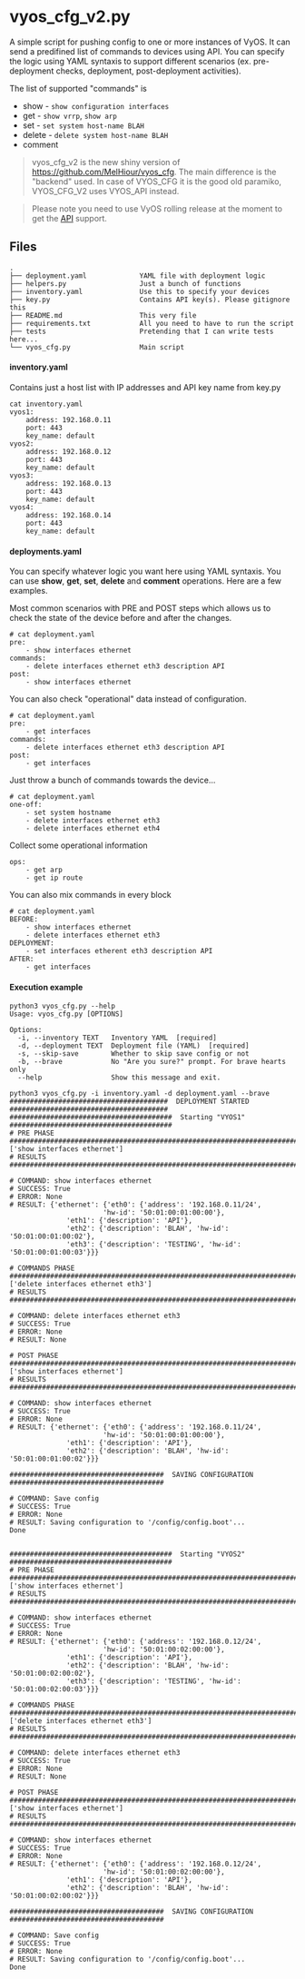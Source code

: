 # vyos_cfg_v2.py
A simple script for pushing config to one or more instances of VyOS. It can send a predifined list of commands to devices using API. You can specify the logic using YAML syntaxis to support different scenarios (ex. pre-deployment checks, deployment, post-deployment activities).

The list of supported "commands" is
- show - `show configuration interfaces`
- get - `show vrrp`, `show arp`
- set - `set system host-name BLAH`
- delete - `delete system host-name BLAH`
- comment

> vyos_cfg_v2 is the new shiny version of https://github.com/MelHiour/vyos_cfg. The main difference is the "backend" used. In case of VYOS_CFG it is the good old paramiko, VYOS_CFG_V2 uses VYOS_API instead. 

> Please note you need to use VyOS rolling release at the moment to get the [API](https://docs.vyos.io/en/latest/configuration/service/https.html) support. 

## Files
```
.
├── deployment.yaml             YAML file with deployment logic
├── helpers.py                  Just a bunch of functions
├── inventory.yaml              Use this to specify your devices 
├── key.py                      Contains API key(s). Please gitignore this
├── README.md                   This very file
├── requirements.txt            All you need to have to run the script
├── tests                       Pretending that I can write tests here...
└── vyos_cfg.py                 Main script
```

#### inventory.yaml
Contains just a host list with IP addresses and API key name from key.py
```
cat inventory.yaml
vyos1:
    address: 192.168.0.11
    port: 443
    key_name: default
vyos2:
    address: 192.168.0.12
    port: 443
    key_name: default
vyos3:
    address: 192.168.0.13
    port: 443
    key_name: default
vyos4:
    address: 192.168.0.14
    port: 443
    key_name: default
```

#### deployments.yaml
You can specify whatever logic you want here using YAML syntaxis. You can use **show**, **get**, **set**, **delete** and **comment** operations. Here are a few examples.

Most common scenarios with PRE and POST steps which allows us to check the state of the device before and after the changes.
```
# cat deployment.yaml
pre:
    - show interfaces ethernet
commands:
    - delete interfaces ethernet eth3 description API
post:
    - show interfaces ethernet
```

You can also check "operational" data instead of configuration.
```
# cat deployment.yaml
pre:
    - get interfaces 
commands:
    - delete interfaces ethernet eth3 description API
post:
    - get interfaces 
```

Just throw a bunch of commands towards the device...
```
# cat deployment.yaml
one-off:
    - set system hostname
    - delete interfaces ethernet eth3 
    - delete interfaces ethernet eth4
```

Collect some operational information
```cat deployment.yaml 
ops:
    - get arp
    - get ip route
```

You can also mix commands in every block
```
# cat deployment.yaml
BEFORE:
    - show interfaces ethernet
    - delete interfaces ethernet eth3 
DEPLOYMENT:
    - set interfaces etherent eth3 description API
AFTER:
    - get interfaces 
```


#### Execution example
```
python3 vyos_cfg.py --help
Usage: vyos_cfg.py [OPTIONS]

Options:
  -i, --inventory TEXT   Inventory YAML  [required]
  -d, --deployment TEXT  Deployment file (YAML)  [required]
  -s, --skip-save        Whether to skip save config or not
  -b, --brave            No "Are you sure?" prompt. For brave hearts only
  --help                 Show this message and exit.
  
python3 vyos_cfg.py -i inventory.yaml -d deployment.yaml --brave
#######################################  DEPLOYMENT STARTED  #######################################
########################################  Starting "VYOS1"  ########################################
# PRE PHASE  #######################################################################################
['show interfaces ethernet']
# RESULTS  #########################################################################################

# COMMAND: show interfaces ethernet
# SUCCESS: True
# ERROR: None
# RESULT: {'ethernet': {'eth0': {'address': '192.168.0.11/24',
                       'hw-id': '50:01:00:01:00:00'},
              'eth1': {'description': 'API'},
              'eth2': {'description': 'BLAH', 'hw-id': '50:01:00:01:00:02'},
              'eth3': {'description': 'TESTING', 'hw-id': '50:01:00:01:00:03'}}}

# COMMANDS PHASE  ##################################################################################
['delete interfaces ethernet eth3']
# RESULTS  #########################################################################################

# COMMAND: delete interfaces ethernet eth3
# SUCCESS: True
# ERROR: None
# RESULT: None

# POST PHASE  ######################################################################################
['show interfaces ethernet']
# RESULTS  #########################################################################################

# COMMAND: show interfaces ethernet
# SUCCESS: True
# ERROR: None
# RESULT: {'ethernet': {'eth0': {'address': '192.168.0.11/24',
                       'hw-id': '50:01:00:01:00:00'},
              'eth1': {'description': 'API'},
              'eth2': {'description': 'BLAH', 'hw-id': '50:01:00:01:00:02'}}}

######################################  SAVING CONFIGURATION  ######################################

# COMMAND: Save config
# SUCCESS: True
# ERROR: None
# RESULT: Saving configuration to '/config/config.boot'...
Done


########################################  Starting "VYOS2"  ########################################
# PRE PHASE  #######################################################################################
['show interfaces ethernet']
# RESULTS  #########################################################################################

# COMMAND: show interfaces ethernet
# SUCCESS: True
# ERROR: None
# RESULT: {'ethernet': {'eth0': {'address': '192.168.0.12/24',
                       'hw-id': '50:01:00:02:00:00'},
              'eth1': {'description': 'API'},
              'eth2': {'description': 'BLAH', 'hw-id': '50:01:00:02:00:02'},
              'eth3': {'description': 'TESTING', 'hw-id': '50:01:00:02:00:03'}}}

# COMMANDS PHASE  ##################################################################################
['delete interfaces ethernet eth3']
# RESULTS  #########################################################################################

# COMMAND: delete interfaces ethernet eth3
# SUCCESS: True
# ERROR: None
# RESULT: None

# POST PHASE  ######################################################################################
['show interfaces ethernet']
# RESULTS  #########################################################################################

# COMMAND: show interfaces ethernet
# SUCCESS: True
# ERROR: None
# RESULT: {'ethernet': {'eth0': {'address': '192.168.0.12/24',
                       'hw-id': '50:01:00:02:00:00'},
              'eth1': {'description': 'API'},
              'eth2': {'description': 'BLAH', 'hw-id': '50:01:00:02:00:02'}}}

######################################  SAVING CONFIGURATION  ######################################

# COMMAND: Save config
# SUCCESS: True
# ERROR: None
# RESULT: Saving configuration to '/config/config.boot'...
Done


```

